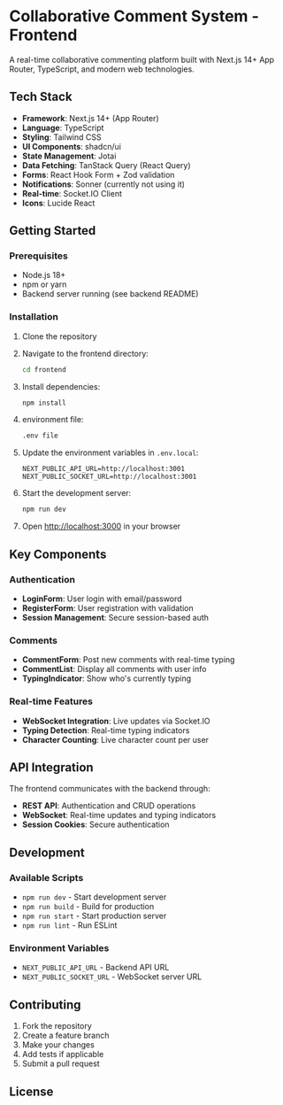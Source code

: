 # Collaborative Comment System - Frontend

A real-time collaborative commenting platform built with Next.js 14+ App Router, TypeScript, and modern web technologies.

## Tech Stack

- **Framework**: Next.js 14+ (App Router)
- **Language**: TypeScript
- **Styling**: Tailwind CSS
- **UI Components**: shadcn/ui
- **State Management**: Jotai
- **Data Fetching**: TanStack Query (React Query)
- **Forms**: React Hook Form + Zod validation
- **Notifications**: Sonner (currently not using it)
- **Real-time**: Socket.IO Client
- **Icons**: Lucide React

## Getting Started

### Prerequisites

- Node.js 18+ 
- npm or yarn
- Backend server running (see backend README)

### Installation

1. Clone the repository
2. Navigate to the frontend directory:
   ```bash
   cd frontend
   ```

3. Install dependencies:
   ```bash
   npm install
   ```

4. environment file:
   ```bash
   .env file
   ```

5. Update the environment variables in `.env.local`:
   ```
   NEXT_PUBLIC_API_URL=http://localhost:3001
   NEXT_PUBLIC_SOCKET_URL=http://localhost:3001
   ```

6. Start the development server:
   ```bash
   npm run dev
   ```

7. Open [http://localhost:3000](http://localhost:3000) in your browser



## Key Components

### Authentication
- **LoginForm**: User login with email/password
- **RegisterForm**: User registration with validation
- **Session Management**: Secure session-based auth

### Comments
- **CommentForm**: Post new comments with real-time typing
- **CommentList**: Display all comments with user info
- **TypingIndicator**: Show who's currently typing

### Real-time Features
- **WebSocket Integration**: Live updates via Socket.IO
- **Typing Detection**: Real-time typing indicators
- **Character Counting**: Live character count per user

## API Integration

The frontend communicates with the backend through:

- **REST API**: Authentication and CRUD operations
- **WebSocket**: Real-time updates and typing indicators
- **Session Cookies**: Secure authentication

## Development

### Available Scripts

- `npm run dev` - Start development server
- `npm run build` - Build for production
- `npm run start` - Start production server
- `npm run lint` - Run ESLint

### Environment Variables

- `NEXT_PUBLIC_API_URL` - Backend API URL
- `NEXT_PUBLIC_SOCKET_URL` - WebSocket server URL

## Contributing

1. Fork the repository
2. Create a feature branch
3. Make your changes
4. Add tests if applicable
5. Submit a pull request

## License


